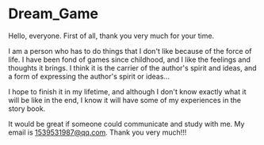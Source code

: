 # Dream_Game
Hello, everyone. First of all, thank you very much for your time.

I am a person who has to do things that I don't like because of the force of life. I have been fond of games since childhood, and I like the feelings and thoughts it brings. I think it is the carrier of the author's spirit and ideas, and a form of expressing the author's spirit or ideas...


I hope to finish it in my lifetime, and although I don't know exactly what it will be like in the end, I know it will have some of my experiences in the story book.

It would be great if someone could communicate and study with me. My email is 1539531987@qq.com. Thank you very much!!!
